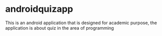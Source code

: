# androidquizapp
This is an android application that is designed for academic purpose, the application is about quiz in the area of programming

